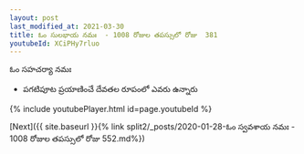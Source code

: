 ```yaml
---
layout: post
last_modified_at: 2021-03-30
title: ఓం సులభాయ నమః  - 1008 రోజుల తపస్సులో రోజు  381
youtubeId: XCiPHy7rluo
---
```

 
 
 ఓం సహచర్యా నమః  
 
 -  పగటిపూట ప్రయాణించే దేవతల రూపంలో ఎవరు ఉన్నారు 
 
  
 
  
 
 
 
 
 
 


{% include youtubePlayer.html id=page.youtubeId %}
 
[Next]({{ site.baseurl }}{% link  split2/_posts/2020-01-28-ఓం స్వవశాయ నమః  - 1008 రోజుల తపస్సులో రోజు  552.md%})
 
